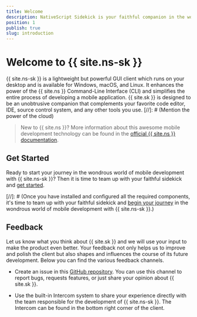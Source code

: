 ```yaml
---
title: Welcome
description: NativeScript Sidekick is your faithful companion in the world of cross-platform native mobile development.
position: 1
publish: true
slug: introduction
---
```


# Welcome to {{ site.ns-sk }}

{{ site.ns-sk }} is a lightweight but powerful GUI client which runs on your desktop and is available for Windows, macOS, and Linux. It enhances the power of the {{ site.ns }} Command-Line Interface (CLI) and simplifies the entire process of developing a mobile application. {{ site.sk }} is designed to be an unobtrusive companion that complements your favorite code editor, IDE, source control system, and any other tools you use.
[//]: # (Mention the power of the cloud) 

> New to {{ site.ns }}? More information about this awesome mobile development technology can be found in the [official {{ site.ns }} documentation](https://docs.nativescript.org/).

## Get Started

Ready to start your journey in the wondrous world of mobile development with {{ site.ns-sk }}? Then it is time to team up with your faithful sidekick and [get started](#gs-overview).

[//]: # (Once you have installed and configured all the required components, it's time to team up with your faithful sidekick and [begin your journey](#gs-overview) in the wondrous world of mobile development with {{ site.ns-sk }}.)

## Feedback

Let us know what you think about {{ site.sk }} and we will use your input to make the product even better. Your feedback not only helps us to improve and polish the client but also shapes and influences the course of its future development. Below you can find the various feedback channels.

* Create an issue in this [GitHub repository](https://github.com/NativeScript/sidekick-feedback/issues). You can use this channel to report bugs, requests features, or just share your opinion about {{ site.sk }}.

* Use the built-in Intercom system to share your experience directly with the team responsible for the development of {{ site.ns-sk }}. The Intercom can be found in the bottom right corner of the client. 
